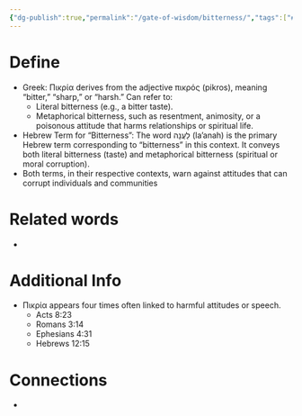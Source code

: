 ```yaml
---
{"dg-publish":true,"permalink":"/gate-of-wisdom/bitterness/","tags":["#GateWisdom","#B"]}
---
```


# Define
- Greek: Πικρία derives from the adjective πικρός (pikros), meaning “bitter,” “sharp,” or “harsh.” Can refer to:
	- Literal bitterness (e.g., a bitter taste).
	- Metaphorical bitterness, such as resentment, animosity, or a poisonous attitude that harms relationships or spiritual life.
- Hebrew Term for “Bitterness”: The word לַעֲנָה (la’anah) is the primary Hebrew term corresponding to “bitterness” in this context. It conveys both literal bitterness (taste) and metaphorical bitterness (spiritual or moral corruption).
- Both terms, in their respective contexts, warn against attitudes that can corrupt individuals and communities

# Related words
- 

# Additional Info
- Πικρία appears four times often linked to harmful attitudes or speech.
	- Acts 8:23
	- Romans 3:14
	- Ephesians 4:31
	- Hebrews 12:15 



# Connections
- 

